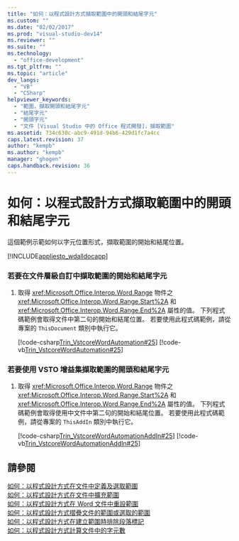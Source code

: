 ```yaml
---
title: "如何：以程式設計方式擷取範圍中的開頭和結尾字元"
ms.custom: ""
ms.date: "02/02/2017"
ms.prod: "visual-studio-dev14"
ms.reviewer: ""
ms.suite: ""
ms.technology: 
  - "office-development"
ms.tgt_pltfrm: ""
ms.topic: "article"
dev_langs: 
  - "VB"
  - "CSharp"
helpviewer_keywords: 
  - "範圍，擷取開頭和結尾字元"
  - "結尾字元"
  - "開頭字元"
  - "文件 [Visual Studio 中的 Office 程式開發]，擷取範圍"
ms.assetid: 734c630c-abc9-491d-94b6-429d1fc7a4cc
caps.latest.revision: 37
author: "kempb"
ms.author: "kempb"
manager: "ghogen"
caps.handback.revision: 36
---
```

# 如何：以程式設計方式擷取範圍中的開頭和結尾字元
  這個範例示範如何以字元位置形式，擷取範圍的開始和結尾位置。  
  
 [!INCLUDE[appliesto_wdalldocapp](../vsto/includes/appliesto-wdalldocapp-md.md)]  
  
### 若要在文件層級自訂中擷取範圍的開始和結尾字元  
  
1.  取得 <xref:Microsoft.Office.Interop.Word.Range> 物件之 <xref:Microsoft.Office.Interop.Word.Range.Start%2A> 和 <xref:Microsoft.Office.Interop.Word.Range.End%2A> 屬性的值。 下列程式碼範例會取得文件中第二句的開始和結尾位置。 若要使用此程式碼範例，請從專案的 `ThisDocument` 類別中執行它。  
  
     [!code-csharp[Trin_VstcoreWordAutomation#25](../snippets/csharp/VS_Snippets_OfficeSP/Trin_VstcoreWordAutomation/CS/ThisDocument.cs#25)]
     [!code-vb[Trin_VstcoreWordAutomation#25](../snippets/visualbasic/VS_Snippets_OfficeSP/Trin_VstcoreWordAutomation/VB/ThisDocument.vb#25)]  
  
### 若要使用 VSTO 增益集擷取範圍的開頭和結尾字元  
  
1.  取得 <xref:Microsoft.Office.Interop.Word.Range> 物件之 <xref:Microsoft.Office.Interop.Word.Range.Start%2A> 和 <xref:Microsoft.Office.Interop.Word.Range.End%2A> 屬性的值。 下列程式碼範例會取得使用中文件中第二句的開始和結尾位置。 若要使用此程式碼範例，請從專案的 `ThisAddIn` 類別中執行它。  
  
     [!code-csharp[Trin_VstcoreWordAutomationAddIn#25](../snippets/csharp/VS_Snippets_OfficeSP/Trin_VstcoreWordAutomationAddIn/CS/ThisAddIn.cs#25)]
     [!code-vb[Trin_VstcoreWordAutomationAddIn#25](../snippets/visualbasic/VS_Snippets_OfficeSP/Trin_VstcoreWordAutomationAddIn/VB/ThisAddIn.vb#25)]  
  
## 請參閱  
 [如何：以程式設計方式在文件中定義及選取範圍](../vsto/how-to-programmatically-define-and-select-ranges-in-documents.md)   
 [如何：以程式設計方式在文件中擴充範圍](../vsto/how-to-programmatically-extend-ranges-in-documents.md)   
 [如何：以程式設計方式在 Word 文件中重設範圍](../vsto/how-to-programmatically-reset-ranges-in-word-documents.md)   
 [如何：以程式設計方式摺疊文件的範圍或選取的範圍](../vsto/how-to-programmatically-collapse-ranges-or-selections-in-documents.md)   
 [如何：以程式設計方式在建立範圍時排除段落標記](../vsto/how-to-programmatically-exclude-paragraph-marks-when-creating-ranges.md)   
 [如何：以程式設計方式計算文件中的字元數](../vsto/how-to-programmatically-count-characters-in-documents.md)  
  
  